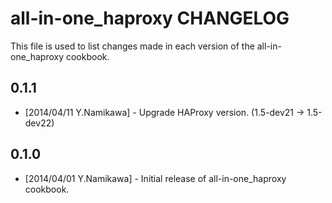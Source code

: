 all-in-one_haproxy CHANGELOG
============================

This file is used to list changes made in each version of the all-in-one_haproxy cookbook.

0.1.1
-----
- [2014/04/11 Y.Namikawa] - Upgrade HAProxy version. (1.5-dev21 -> 1.5-dev22)

0.1.0
-----
- [2014/04/01 Y.Namikawa] - Initial release of all-in-one_haproxy cookbook.


